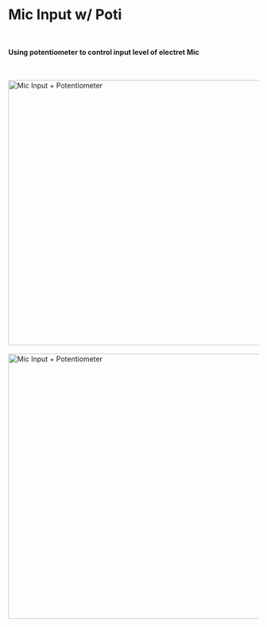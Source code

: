 <h1>Mic Input w/ Poti</h1><br>

<b> Using potentiometer to control input level of electret Mic</b>

<br>
<br>

<img src="https://live.staticflickr.com/65535/50415833513_d95daeae0f_c.jpg" width="800" height="533" alt="Mic Input + Potentiometer">

<br>
<br>

<img src="https://live.staticflickr.com/65535/50415832943_dc755b1f35_c.jpg" width="800" height="533" alt="Mic Input + Potentiometer">